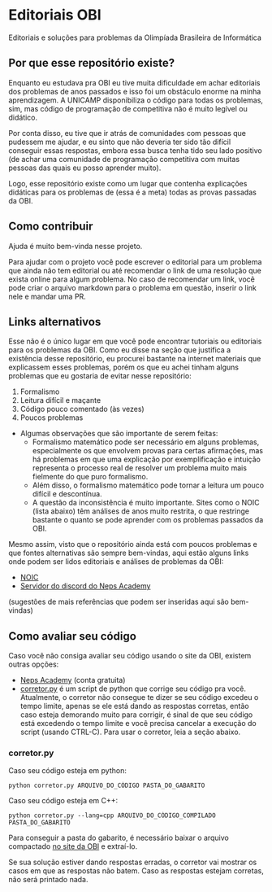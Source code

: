 # Editoriais OBI
Editoriais e soluções para problemas da Olimpíada Brasileira de Informática

## Por que esse repositório existe?
Enquanto eu estudava pra OBI eu tive muita dificuldade em achar editoriais dos problemas de anos passados e isso foi um obstáculo enorme na minha aprendizagem. A UNICAMP disponibiliza o código para todas os problemas, sim, mas código de programação de competitiva não é muito legível ou didático.

Por conta disso, eu tive que ir atrás de comunidades com pessoas que pudessem me ajudar, e eu sinto que não deveria ter sido tão difícil conseguir essas respostas, embora essa busca tenha tido seu lado positivo (de achar uma comunidade de programação competitiva com muitas pessoas das quais eu posso aprender muito). 

Logo, esse repositório existe como um lugar que contenha explicações didáticas para os problemas de (essa é a meta) todas as provas passadas da OBI.

## Como contribuir
Ajuda é muito bem-vinda nesse projeto.

Para ajudar com o projeto você pode escrever o editorial para um problema que ainda não tem editorial ou até recomendar o link de uma resolução que exista online para algum problema. No caso de recomendar um link, você pode criar o arquivo markdown para o problema em questão, inserir o link nele e mandar uma PR.

## Links alternativos
Esse não é o único lugar em que você pode encontrar tutoriais ou editoriais para os problemas da OBI. Como eu disse na seção que justifica a existência desse repositório, eu procurei bastante na internet materiais que explicassem esses problemas, porém os que eu achei tinham alguns problemas que eu gostaria de evitar nesse repositório:

1. Formalismo
2. Leitura difícil e maçante
3. Código pouco comentado (às vezes)
4. Poucos problemas

- Algumas observações que são importante de serem feitas:
    - Formalismo matemático pode ser necessário em alguns problemas, especialmente os que envolvem provas para certas afirmações, mas há problemas em que uma explicação por exemplificação e intuição representa o processo real de resolver um problema muito mais fielmente do que puro formalismo.
    - Além disso, o formalismo matemático pode tornar a leitura um pouco difícil e descontínua.
    - A questão da inconsistência é muito importante. Sites como o NOIC (lista abaixo) têm análises de anos muito restrita, o que restringe bastante o quanto se pode aprender com os problemas passados da OBI.
 
Mesmo assim, visto que o repositório ainda está com poucos problemas e que fontes alternativas são sempre bem-vindas, aqui estão alguns links onde podem ser lidos editoriais e análises de problemas da OBI:
- [NOIC](http://noic.com.br/)
- [Servidor do discord do Neps Academy](https://discord.gg/jdQgWed)

(sugestões de mais referências que podem ser inseridas aqui são bem-vindas)

## Como avaliar seu código
Caso você não consiga avaliar seu código usando o site da OBI, existem outras opções:
- [Neps Academy](neps.academy) (conta gratuita)
- [corretor.py](https://github.com/sarmentow/editoriais-obi/blob/main/corretor.py) é um script de python que corrige seu código pra você. Atualmente, o corretor não consegue te dizer se seu código excedeu o tempo limite, apenas se ele está dando as respostas corretas, então caso esteja demorando muito para corrigir, é sinal de que seu código está excedendo o tempo limite e você precisa cancelar a execução do script (usando CTRL-C). Para usar o corretor, leia a seção abaixo.

### corretor.py
Caso seu código esteja em python:
```
python corretor.py ARQUIVO_DO_CÓDIGO PASTA_DO_GABARITO
```
Caso seu código esteja em C++:
```
python corretor.py --lang=cpp ARQUIVO_DO_CÓDIGO_COMPILADO PASTA_DO_GABARITO
```

Para conseguir a pasta do gabarito, é necessário baixar o arquivo compactado [no site da OBI](https://olimpiada.ic.unicamp.br/passadas/) e extraí-lo.

Se sua solução estiver dando respostas erradas, o corretor vai mostrar os casos em que as respostas não batem. Caso as respostas estejam corretas, não será printado nada.
